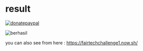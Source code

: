 # result

[![donatepaypal](https://img.shields.io/badge/PAYPAL-DONATE-brightgreen?style=for-the-badge&logo=paypal)](https://paypal.me/rinoakbr)

![berhasil](https://i.gyazo.com/86d868e7363164331688e14f5a91f415.png)

you can also see from here : https://fairtechchallenge1.now.sh/
